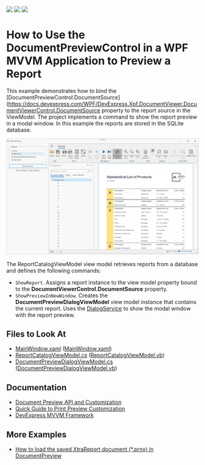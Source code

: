 <!-- default badges list -->
![](https://img.shields.io/endpoint?url=https://codecentral.devexpress.com/api/v1/VersionRange/417406755/2022.1)
[![](https://img.shields.io/badge/Open_in_DevExpress_Support_Center-FF7200?style=flat-square&logo=DevExpress&logoColor=white)](https://supportcenter.devexpress.com/ticket/details/T1036933)
[![](https://img.shields.io/badge/📖_How_to_use_DevExpress_Examples-e9f6fc?style=flat-square)](https://docs.devexpress.com/GeneralInformation/403183)
<!-- default badges end -->
# How to Use the DocumentPreviewControl in a WPF MVVM Application to Preview a Report

This example demonstrates how to bind the [DocumentPreviewControl.DocumentSource](https://docs.devexpress.com/WPF/DevExpress.Xpf.DocumentViewer.DocumentViewerControl.DocumentSource property to the report source in the ViewModel. The project implements a command to show the report preview in a modal window. In this example the reports are stored in the SQLite database.

![Screenshot](images/screenshot.png)

The ReportCatalogViewModel view model retrieves reports from a database and defines the following commands:
- `ShowReport`. Assigns a report instance to the view model property bound to the 
**DocumentViewerControl.DocumentSource** property.
- `ShowPreviewInNewWindow`. Creates the **DocumentPreviewDialogViewModel** view model instance that contains the current report. Uses the [DialogService](https://docs.devexpress.com/WPF/17467/mvvm-framework/services/predefined-set/dialog-services/dialogservice) to show the modal window with the report preview.

<!-- default file list -->
## Files to Look At

- [MainWindow.xaml](./CS/MainWindow.xaml) ([MainWindow.xaml](./VB/MainWindow.xaml))
- [ReportCatalogViewModel.cs](./CS/Models/ReportCatalogViewModel.cs) ([ReportCatalogViewModel.vb](./VB/Models/ReportCatalogViewModel.vb))
- [DocumentPreviewDialogViewModel.cs](./CS/Models/DocumentPreviewDialogViewModel.cs) ([DocumentPreviewDialogViewModel.vb](./VB/Models/DocumentPreviewDialogViewModel.vb))

<!-- default file list end -->

## Documentation

- [Document Preview API and Customization](https://docs.devexpress.com/XtraReports/119220/wpf-reporting/wpf-reporting-document-preview/api-and-customization)
- [Quick Guide to Print Preview Customization](https://docs.devexpress.com/XtraReports/119228/wpf-reporting/wpf-reporting-document-preview/api-and-customization/quick-guide-to-print-preview-customization)
- [DevExpress MVVM Framework](https://docs.devexpress.com/WPF/15112/mvvm-framework)

## More Examples

- [How to load the saved XtraReport document (*.prnx) in DocumentPreview](https://github.com/DevExpress-Examples/Reporting_how-to-load-the-saved-xtrareport-document-prnx-in-documentpreview-e4713)
